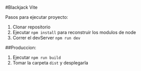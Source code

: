 #Blackjack Vite

Pasos para ejecutar proyecto:
1. Clonar repositorio
2. Ejecutar ```npm install``` para reconstruir los modulos de node
3. Correr el devServer ```npm run dev```

##Produccion:
1. Ejecutar ```npm run build```
2. Tomar la carpeta ```dist``` y desplegarla
   
